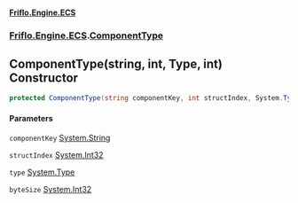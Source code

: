 #### [Friflo.Engine.ECS](index.md 'index')
### [Friflo.Engine.ECS](Friflo.Engine.ECS.md 'Friflo.Engine.ECS').[ComponentType](ComponentType.md 'Friflo.Engine.ECS.ComponentType')

## ComponentType(string, int, Type, int) Constructor

```csharp
protected ComponentType(string componentKey, int structIndex, System.Type type, int byteSize);
```
#### Parameters

<a name='Friflo.Engine.ECS.ComponentType.ComponentType(string,int,System.Type,int).componentKey'></a>

`componentKey` [System.String](https://docs.microsoft.com/en-us/dotnet/api/System.String 'System.String')

<a name='Friflo.Engine.ECS.ComponentType.ComponentType(string,int,System.Type,int).structIndex'></a>

`structIndex` [System.Int32](https://docs.microsoft.com/en-us/dotnet/api/System.Int32 'System.Int32')

<a name='Friflo.Engine.ECS.ComponentType.ComponentType(string,int,System.Type,int).type'></a>

`type` [System.Type](https://docs.microsoft.com/en-us/dotnet/api/System.Type 'System.Type')

<a name='Friflo.Engine.ECS.ComponentType.ComponentType(string,int,System.Type,int).byteSize'></a>

`byteSize` [System.Int32](https://docs.microsoft.com/en-us/dotnet/api/System.Int32 'System.Int32')
